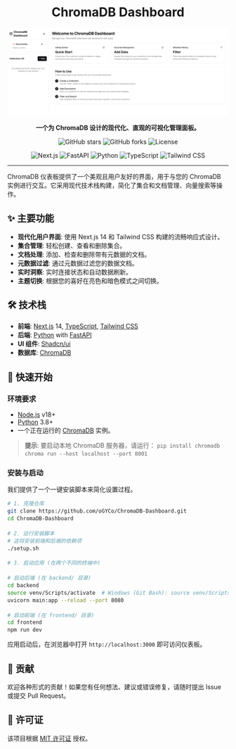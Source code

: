 <h1 align="center">ChromaDB Dashboard</h1>

![alt text](image.png)

<p align="center">
  <strong>一个为 ChromaDB 设计的现代化、直观的可视化管理面板。</strong>
</p>

<p align="center">
  <img alt="GitHub stars" src="https://img.shields.io/github/stars/oGYCo/ChromaDB-Dashboard?style=social">
  <img alt="GitHub forks" src="https://img.shields.io/github/forks/oGYCo/ChromaDB-Dashboard?style=social">
  <img alt="License" src="https://img.shields.io/github/license/oGYCo/ChromaDB-Dashboard">
</p>
<p align="center">
  <img src="https://img.shields.io/badge/Next.js-000000?logo=nextdotjs&logoColor=white" alt="Next.js">
  <img src="https://img.shields.io/badge/FastAPI-009688?logo=fastapi&logoColor=white" alt="FastAPI">
  <img src="https://img.shields.io/badge/Python-3776AB?logo=python&logoColor=white" alt="Python">
  <img src="https://img.shields.io/badge/TypeScript-3178C6?logo=typescript&logoColor=white" alt="TypeScript">
  <img src="https://img.shields.io/badge/Tailwind_CSS-38B2AC?logo=tailwind-css&logoColor=white" alt="Tailwind CSS">
</p>

---

ChromaDB 仪表板提供了一个美观且用户友好的界面，用于与您的 ChromaDB 实例进行交互。它采用现代技术栈构建，简化了集合和文档管理、向量搜索等操作。

## ✨ 主要功能

- **现代化用户界面**: 使用 Next.js 14 和 Tailwind CSS 构建的流畅响应式设计。
- **集合管理**: 轻松创建、查看和删除集合。
- **文档处理**: 添加、检查和删除带有元数据的文档。
- **元数据过滤**: 通过元数据过滤您的数据文档。
- **实时洞察**: 实时连接状态和自动数据刷新。
- **主题切换**: 根据您的喜好在亮色和暗色模式之间切换。

## 🛠️ 技术栈

- **前端**: [Next.js](https://nextjs.org/) 14, [TypeScript](https://www.typescriptlang.org/), [Tailwind CSS](https://tailwindcss.com/)
- **后端**: [Python](https://www.python.org/) with [FastAPI](https://fastapi.tiangolo.com/)
- **UI 组件**: [Shadcn/ui](https://ui.shadcn.com/)
- **数据库**: [ChromaDB](https://www.trychroma.com/)

## 🚀 快速开始

### 环境要求

- [Node.js](https://nodejs.org/en/) v18+
- [Python](https://www.python.org/) 3.8+
- 一个正在运行的 [ChromaDB](https://www.trychroma.com/) 实例。

> **提示**: 要启动本地 ChromaDB 服务器，请运行：
> `pip install chromadb`
> `chroma run --host localhost --port 8001`

### 安装与启动

我们提供了一个一键安装脚本来简化设置过程。

```bash
# 1. 克隆仓库
git clone https://github.com/oGYCo/ChromaDB-Dashboard.git
cd ChromaDB-Dashboard

# 2. 运行安装脚本
# 这将安装前端和后端的依赖项
./setup.sh

# 3. 启动应用 (在两个不同的终端中)

# 启动后端 (在 backend/ 目录)
cd backend
source venv/Scripts/activate  # Windows (Git Bash): source venv/Scripts/activate
uvicorn main:app --reload --port 8080

# 启动前端 (在 frontend/ 目录)
cd frontend
npm run dev
```

应用启动后，在浏览器中打开 `http://localhost:3000` 即可访问仪表板。

## 🤝 贡献

欢迎各种形式的贡献！如果您有任何想法、建议或错误修复，请随时提出 Issue 或提交 Pull Request。

## 📄 许可证

该项目根据 [MIT 许可证](LICENSE) 授权。